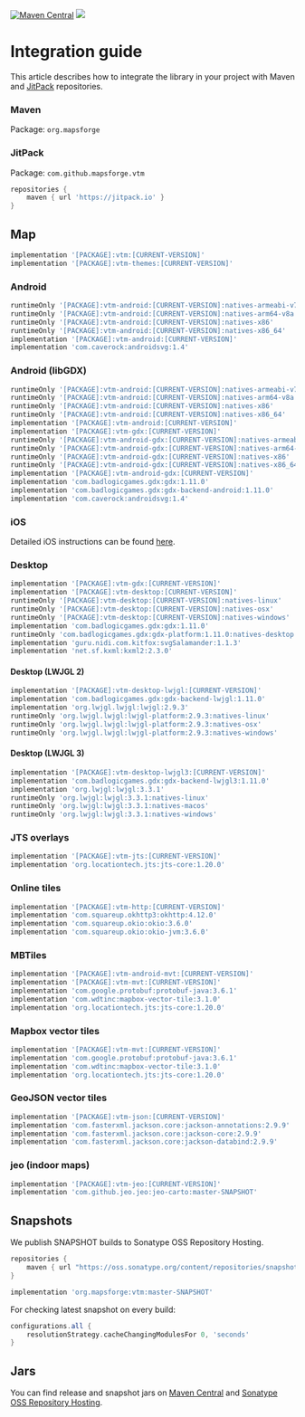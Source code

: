 [![Maven Central](https://img.shields.io/maven-central/v/org.mapsforge/vtm.svg)](https://repo1.maven.org/maven2/org/mapsforge/)
[![](https://jitpack.io/v/mapsforge/vtm.svg)](https://jitpack.io/#mapsforge/vtm)

# Integration guide

This article describes how to integrate the library in your project with Maven and [JitPack](https://jitpack.io/#mapsforge/vtm) repositories.

### Maven

Package: `org.mapsforge`

### JitPack

Package: `com.github.mapsforge.vtm`

```groovy
repositories {
    maven { url 'https://jitpack.io' }
}
```

## Map

```groovy
implementation '[PACKAGE]:vtm:[CURRENT-VERSION]'
implementation '[PACKAGE]:vtm-themes:[CURRENT-VERSION]'
```

### Android

```groovy
runtimeOnly '[PACKAGE]:vtm-android:[CURRENT-VERSION]:natives-armeabi-v7a'
runtimeOnly '[PACKAGE]:vtm-android:[CURRENT-VERSION]:natives-arm64-v8a'
runtimeOnly '[PACKAGE]:vtm-android:[CURRENT-VERSION]:natives-x86'
runtimeOnly '[PACKAGE]:vtm-android:[CURRENT-VERSION]:natives-x86_64'
implementation '[PACKAGE]:vtm-android:[CURRENT-VERSION]'
implementation 'com.caverock:androidsvg:1.4'
```

### Android (libGDX)

```groovy
runtimeOnly '[PACKAGE]:vtm-android:[CURRENT-VERSION]:natives-armeabi-v7a'
runtimeOnly '[PACKAGE]:vtm-android:[CURRENT-VERSION]:natives-arm64-v8a'
runtimeOnly '[PACKAGE]:vtm-android:[CURRENT-VERSION]:natives-x86'
runtimeOnly '[PACKAGE]:vtm-android:[CURRENT-VERSION]:natives-x86_64'
implementation '[PACKAGE]:vtm-android:[CURRENT-VERSION]'
implementation '[PACKAGE]:vtm-gdx:[CURRENT-VERSION]'
runtimeOnly '[PACKAGE]:vtm-android-gdx:[CURRENT-VERSION]:natives-armeabi-v7a'
runtimeOnly '[PACKAGE]:vtm-android-gdx:[CURRENT-VERSION]:natives-arm64-v8a'
runtimeOnly '[PACKAGE]:vtm-android-gdx:[CURRENT-VERSION]:natives-x86'
runtimeOnly '[PACKAGE]:vtm-android-gdx:[CURRENT-VERSION]:natives-x86_64'
implementation '[PACKAGE]:vtm-android-gdx:[CURRENT-VERSION]'
implementation 'com.badlogicgames.gdx:gdx:1.11.0'
implementation 'com.badlogicgames.gdx:gdx-backend-android:1.11.0'
implementation 'com.caverock:androidsvg:1.4'
```

### iOS

Detailed iOS instructions can be found [here](ios.md).

### Desktop

```groovy
implementation '[PACKAGE]:vtm-gdx:[CURRENT-VERSION]'
implementation '[PACKAGE]:vtm-desktop:[CURRENT-VERSION]'
runtimeOnly '[PACKAGE]:vtm-desktop:[CURRENT-VERSION]:natives-linux'
runtimeOnly '[PACKAGE]:vtm-desktop:[CURRENT-VERSION]:natives-osx'
runtimeOnly '[PACKAGE]:vtm-desktop:[CURRENT-VERSION]:natives-windows'
implementation 'com.badlogicgames.gdx:gdx:1.11.0'
runtimeOnly 'com.badlogicgames.gdx:gdx-platform:1.11.0:natives-desktop'
implementation 'guru.nidi.com.kitfox:svgSalamander:1.1.3'
implementation 'net.sf.kxml:kxml2:2.3.0'
```

#### Desktop (LWJGL 2)

```groovy
implementation '[PACKAGE]:vtm-desktop-lwjgl:[CURRENT-VERSION]'
implementation 'com.badlogicgames.gdx:gdx-backend-lwjgl:1.11.0'
implementation 'org.lwjgl.lwjgl:lwjgl:2.9.3'
runtimeOnly 'org.lwjgl.lwjgl:lwjgl-platform:2.9.3:natives-linux'
runtimeOnly 'org.lwjgl.lwjgl:lwjgl-platform:2.9.3:natives-osx'
runtimeOnly 'org.lwjgl.lwjgl:lwjgl-platform:2.9.3:natives-windows'
```

#### Desktop (LWJGL 3)

```groovy
implementation '[PACKAGE]:vtm-desktop-lwjgl3:[CURRENT-VERSION]'
implementation 'com.badlogicgames.gdx:gdx-backend-lwjgl3:1.11.0'
implementation 'org.lwjgl:lwjgl:3.3.1'
runtimeOnly 'org.lwjgl:lwjgl:3.3.1:natives-linux'
runtimeOnly 'org.lwjgl:lwjgl:3.3.1:natives-macos'
runtimeOnly 'org.lwjgl:lwjgl:3.3.1:natives-windows'
```

### JTS overlays

```groovy
implementation '[PACKAGE]:vtm-jts:[CURRENT-VERSION]'
implementation 'org.locationtech.jts:jts-core:1.20.0'
```

### Online tiles

```groovy
implementation '[PACKAGE]:vtm-http:[CURRENT-VERSION]'
implementation 'com.squareup.okhttp3:okhttp:4.12.0'
implementation 'com.squareup.okio:okio:3.6.0'
implementation 'com.squareup.okio:okio-jvm:3.6.0'
```

### MBTiles

```groovy
implementation '[PACKAGE]:vtm-android-mvt:[CURRENT-VERSION]'
implementation '[PACKAGE]:vtm-mvt:[CURRENT-VERSION]'
implementation 'com.google.protobuf:protobuf-java:3.6.1'
implementation 'com.wdtinc:mapbox-vector-tile:3.1.0'
implementation 'org.locationtech.jts:jts-core:1.20.0'
```

### Mapbox vector tiles

```groovy
implementation '[PACKAGE]:vtm-mvt:[CURRENT-VERSION]'
implementation 'com.google.protobuf:protobuf-java:3.6.1'
implementation 'com.wdtinc:mapbox-vector-tile:3.1.0'
implementation 'org.locationtech.jts:jts-core:1.20.0'
```

### GeoJSON vector tiles

```groovy
implementation '[PACKAGE]:vtm-json:[CURRENT-VERSION]'
implementation 'com.fasterxml.jackson.core:jackson-annotations:2.9.9'
implementation 'com.fasterxml.jackson.core:jackson-core:2.9.9'
implementation 'com.fasterxml.jackson.core:jackson-databind:2.9.9'
```

### jeo (indoor maps)

```groovy
implementation '[PACKAGE]:vtm-jeo:[CURRENT-VERSION]'
implementation 'com.github.jeo.jeo:jeo-carto:master-SNAPSHOT'
```

## Snapshots

We publish SNAPSHOT builds to Sonatype OSS Repository Hosting.

```groovy
repositories {
    maven { url "https://oss.sonatype.org/content/repositories/snapshots/" }
}
```

```groovy
implementation 'org.mapsforge:vtm:master-SNAPSHOT'
```

For checking latest snapshot on every build:
```groovy
configurations.all {
    resolutionStrategy.cacheChangingModulesFor 0, 'seconds'
}
```

## Jars

You can find release and snapshot jars on [Maven Central](https://repo1.maven.org/maven2/org/mapsforge/) and [Sonatype OSS Repository Hosting](https://oss.sonatype.org/content/repositories/snapshots/org/mapsforge/).
